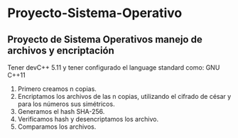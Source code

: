 # Proyecto-Sistema-Operativo
## Proyecto de Sistema Operativos manejo de archivos y encriptación 
Tener devC++ 5.11 y tener configurado el language standard como: GNU C++11 
1. Primero creamos n copias. 
2. Encriptamos los archivos de las n copias, utilizando el cifrado de césar y para los números sus simétricos. 
3. Generamos el hash SHA-256. 
4. Verificamos hash y desencriptamos los archivo. 
5. Comparamos los archivos. 	
